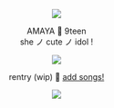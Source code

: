 <p align="center"> <img src="https://github.com/aoyagiis/aoyagiis/assets/109156062/38bd8e47-1c2f-407c-a130-2ebaef44dd06" </p> 

 <p align="center"> AMAYA 🎀 9teen <br> she ノ cute ノ idol !

 <p align="center"> <img src="https://i.postimg.cc/cJ6cYnP4/divider-4-missing-creds.png" </p>

<div align="center">

rentry (wip) 🩵 [add songs!](https://open.spotify.com/playlist/2AJy7bSw1rNN8yrxH8u2qd?si=N3DyionJSvq2oi8Y9xVwfw&pt=0f54fada8b36b014f26024eb123ddbfd&pi=Qa6Nz4fTQ0G7w)

<p align="center"> <img src="https://i.postimg.cc/g0NfJ0G4/blinkie-2-from-watermelon-crd-co.gif">
